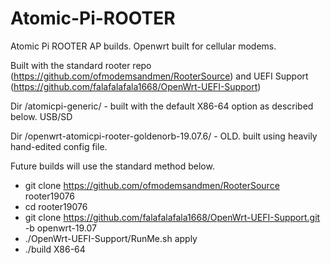 # Atomic-Pi-ROOTER

Atomic Pi ROOTER AP builds. Openwrt built for cellular modems.                                                                                  

Built with the standard rooter repo (https://github.com/ofmodemsandmen/RooterSource) and UEFI Support (https://github.com/falafalafala1668/OpenWrt-UEFI-Support)

Dir /atomicpi-generic/ - built with the default X86-64 option as described below. USB/SD

Dir /openwrt-atomicpi-rooter-goldenorb-19.07.6/ - OLD. built using heavily hand-edited config file.


Future builds will use the standard method below.

* git clone https://github.com/ofmodemsandmen/RooterSource rooter19076
* cd rooter19076
* git clone https://github.com/falafalafala1668/OpenWrt-UEFI-Support.git -b openwrt-19.07
* ./OpenWrt-UEFI-Support/RunMe.sh apply
* ./build X86-64
